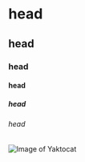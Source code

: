 # head
## head
### head
#### head
##### head
###### head

![Image of Yaktocat](https://octodex.github.com/images/yaktocat.png)
